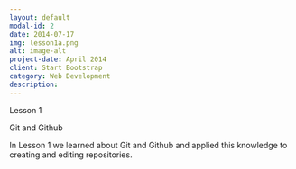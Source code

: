 ```yaml
---
layout: default
modal-id: 2
date: 2014-07-17
img: lesson1a.png
alt: image-alt
project-date: April 2014
client: Start Bootstrap
category: Web Development
description: 
---
```


Lesson 1

Git and Github

In Lesson 1 we learned about Git and Github and applied this knowledge to creating and editing repositories.
